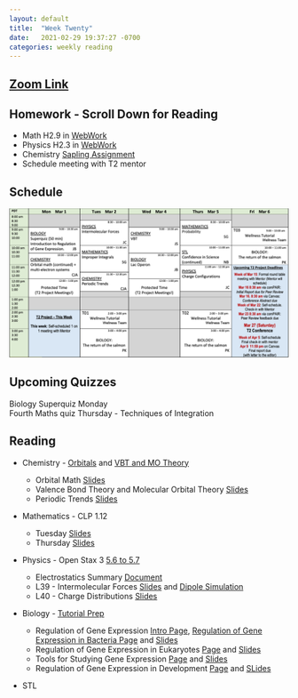 ```yaml
---
layout: default
title:  "Week Twenty"
date:   2021-02-29 19:37:27 -0700
categories: weekly reading
---
```

## [Zoom Link](https://ubc.zoom.us/j/69489092134?pwd=ZTRxOFNmRmNVT3NpWVhmV0VDTEpyUT09)

## Homework - Scroll Down for Reading
- Math H2.9 in [WebWork](https://webwork.elearning.ubc.ca/webwork2/2020W1-2_SCIE_010_001/)
- Physics H2.3 in [WebWork](https://webwork.elearning.ubc.ca/webwork2/2020W1-2_SCIE_010_001/)
- Chemistry [Sapling Assignment](https://canvas.ubc.ca/courses/62920/assignments/846976)
- Schedule meeting with T2 mentor


## Schedule

![Week Twenty Schedule](/assets/w20schedule.png)

## Upcoming Quizzes

<!-- Sixth Biology quiz Monday - Amino Acids     -->
Biology Superquiz Monday     
Fourth Maths quiz Thursday - Techniques of Integration    
<!-- First Maths test Thursday - All Integration Covered so far      -->
<!-- Second Physics quiz Thursday/Friday - Waves Classical and Quantum     -->
<!-- Second Chemistry quiz Thursday/Friday - Intermolecular Forces and Quantum    -->

## Reading

- Chemistry - [Orbitals](https://chem.libretexts.org/Bookshelves/General_Chemistry/Map%3A_General_Chemistry_(Petrucci_et_al.)/08%3A_Electrons_in_Atoms) and [VBT and MO Theory](https://canvas.ubc.ca/courses/62920/files/13173415?module_item_id=2970686)
    - Orbital Math [Slides](https://canvas.ubc.ca/courses/62920/files/12882773?wrap=1)
    - Valence Bond Theory and Molecular Orbital Theory [Slides](https://canvas.ubc.ca/courses/62920/files/13173314/download?download_frd=1)
    - Periodic Trends [Slides](https://canvas.ubc.ca/courses/62920/files/12882773?wrap=1)

	
- Mathematics - <!-- 7 on [Active Calculus](https://activecalculus.org/) and -->CLP 1.12
    - Tuesday [Slides](https://canvas.ubc.ca/courses/62921/files/13320356?wrap=1)
    - Thursday [Slides](https://canvas.ubc.ca/courses/62921/files/13380514?wrap=1)


- Physics - <!--[Waves on WebWork](https://webwork.elearning.ubc.ca/webwork2/2020W1-2_SCIE_010_001/) -->Open Stax 3 [5.6 to 5.7](https://openstax.org/books/university-physics-volume-3/pages/5-1-invariance-of-physical-laws)<!-- Vol. 1 Ch. 16, 18, Vol. 3 Ch. 3.1 and 3.2 -->
    - Electrostatics Summary [Document](https://canvas.ubc.ca/courses/62922/files/13309838?wrap=1)
    - L39 - Intermolecular Forces [Slides](https://canvas.ubc.ca/courses/62922/files/13308241?wrap=1) and [Dipole Simulation](https://canvas.ubc.ca/courses/62922/files/13306690?wrap=1)
    - L40 - Charge Distributions [Slides](https://canvas.ubc.ca/courses/62922/files/13375706?wrap=1)


- Biology - [Tutorial Prep](https://canvas.ubc.ca/courses/62806/pages/tutorials-in-silico-pcr-primer-design-and-)
    - Regulation of Gene Expression [Intro Page](https://canvas.ubc.ca/courses/62806/pages/introduction-to-regulation-of-gene-expression?module_item_id=2061824), [Regulation of Gene Expression in Bacteria Page](https://canvas.ubc.ca/courses/62806/pages/regulation-of-gene-expression-in-bacteria-lac-operon?module_item_id=1883068) and [Slides](https://canvas.ubc.ca/courses/62806/files/8411653/download?wrap=1)
    - Regulation of Gene Expression in Eukaryotes [Page](https://canvas.ubc.ca/courses/62806/pages/regulation-of-gene-expression-in-eukaryotes?module_item_id=1883069) and [Slides](https://canvas.ubc.ca/courses/62806/files/8415075/download?wrap=1)
    - Tools for Studying Gene Expression [Page](https://canvas.ubc.ca/courses/62806/pages/tools-for-studying-gene-expression?module_item_id=1883070) and [Slides](https://canvas.ubc.ca/courses/62806/files/8412138/download?wrap=1)
    - Regulation of Gene Expression in Development [Page](https://canvas.ubc.ca/courses/62806/pages/regulation-of-gene-expression-in-development?module_item_id=1883071) and [SLides](https://canvas.ubc.ca/courses/62806/files/8415149/download?wrap=1)


- STL